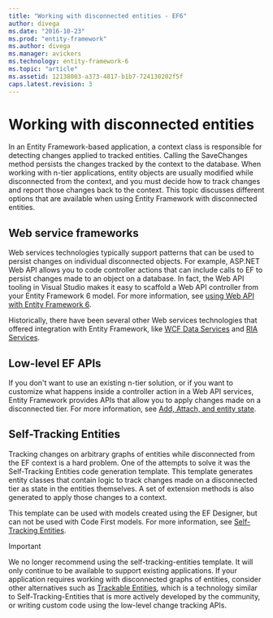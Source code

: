```yaml
---
title: "Working with disconnected entities - EF6"
author: divega
ms.date: "2016-10-23"
ms.prod: "entity-framework"
ms.author: divega
ms.manager: avickers
ms.technology: entity-framework-6
ms.topic: "article"
ms.assetid: 12138003-a373-4817-b1b7-724130202f5f
caps.latest.revision: 3
---
```

# Working with disconnected entities
In an Entity Framework-based application, a context class is responsible for detecting changes applied to tracked entities. Calling the SaveChanges method persists the changes tracked by the context to the database. When working with n-tier applications, entity objects are usually modified while disconnected from the context, and you must decide how to track changes and report those changes back to the context. This topic discusses different options that are available when using Entity Framework with disconnected entities.   

## Web service frameworks

Web services technologies typically support patterns that can be used to persist changes on individual disconnected objects. For example, ASP.NET Web API allows you to code controller actions that can include calls to EF to persist changes made to an object on a database. In fact, the Web API tooling in Visual Studio makes it easy to scaffold a Web API controller from your Entity Framework 6 model. For more information, see [using Web API with Entity Framework 6](https://docs.microsoft.com/en-us/aspnet/web-api/overview/data/using-web-api-with-entity-framework/).   

Historically, there have been several other Web services technologies that offered integration with Entity Framework, like [WCF Data Services](https://docs.microsoft.com/dotnet/framework/data/wcf/create-a-data-service-using-an-adonet-ef-data-wcf) and [RIA Services](https://docs.microsoft.com/en-us/previous-versions/dotnet/wcf-ria/ee707344(v=vs.91)).

## Low-level EF APIs

If you don't want to use an existing n-tier solution, or if you want to customize what happens inside a controller action in a Web API services, Entity Framework provides APIs that allow you to apply changes made on a disconnected tier. For more information, see [Add, Attach, and entity state](~/ef6/saving/change-tracking/entity-state.md).  

## Self-Tracking Entities  

Tracking changes on arbitrary graphs of entities while disconnected from the EF context is a hard problem. One of the attempts to solve it was the Self-Tracking Entities code generation template. This template generates entity classes that contain logic to track changes made on a disconnected tier as state in the entities themselves. A set of extension methods is also generated to apply those changes to a context.

This template can be used with models created using the EF Designer, but can not be used with Code First models. For more information, see [Self-Tracking Entities](self-tracking-entities/index.md).  

> [!IMPORTANT]
> We no longer recommend using the self-tracking-entities template. It will only continue to be available to support existing applications. If your application requires working with disconnected graphs of entities, consider other alternatives such as [Trackable Entities](http://trackableentities.github.io/), which is a technology similar to Self-Tracking-Entities that is more actively developed by the community, or writing custom code using the low-level change tracking APIs.
